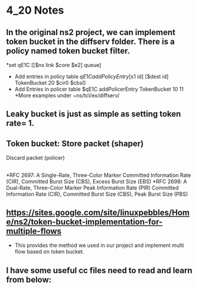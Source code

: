 # 4_20 Notes

## In the original ns2 project, we can implement token bucket in the diffserv folder. There is a policy named token bucket filter.
  *set qE1C [[$ns link $core $e2] queue]
  * Add entries in policy table
  $qE1C addPolicyEntry [$s1 id] [$dest id] TokenBucket 20 $cir0 $cbs0
  * Add Entries in policer table
  $qE1C addPolicerEntry TokenBucket 10 11
  *More examples under ~ns/tcl/ex/diffserv/


## Leaky bucket is just as simple as setting token rate= 1.
## Token bucket: Store packet (shaper)
Discard packet (policer)
##
*RFC 2697: A Single-Rate, Three-Color Marker
Committed Information Rate (CIR), 
Committed Burst Size (CBS), 
Excess Burst Size (EBS)
*RFC 2698: A Dual-Rate, Three-Color Marker
Peak Information Rate (PIR) 
Committed Information Rate (CIR), 
Committed Burst Size (CBS), 
Peak Burst Size (PBS)



## https://sites.google.com/site/linuxpebbles/Home/ns2/token-bucket-implementation-for-multiple-flows
  * This provides the method we used in our project and implement multi flow based on token bucket.
 
## I have some useful cc files need to read and learn from below:

